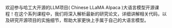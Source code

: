 欢迎参与哈工大开源的LLM项目( Chinese LLaMA AIpaca )大语言模型开源课程！在这个系列课程中，我们将深入解析最新的研究论文，详细讲解相关代码，以及研究开源项目的实施细节，帮助大家更快上手属于自己的大语言模型。
